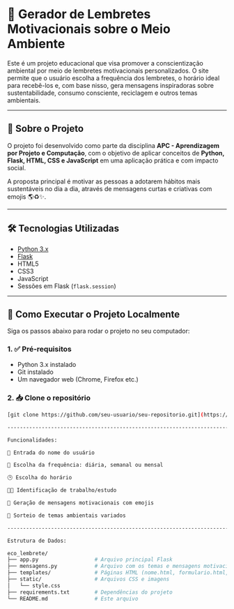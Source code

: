# 🌿 Gerador de Lembretes Motivacionais sobre o Meio Ambiente

Este é um projeto educacional que visa promover a conscientização ambiental por meio de lembretes motivacionais personalizados. O site permite que o usuário escolha a frequência dos lembretes, o horário ideal para recebê-los e, com base nisso, gera mensagens inspiradoras sobre sustentabilidade, consumo consciente, reciclagem e outros temas ambientais.

---

## 🧠 Sobre o Projeto

O projeto foi desenvolvido como parte da disciplina **APC - Aprendizagem por Projeto e Computação**, com o objetivo de aplicar conceitos de **Python, Flask, HTML, CSS e JavaScript** em uma aplicação prática e com impacto social.

A proposta principal é motivar as pessoas a adotarem hábitos mais sustentáveis no dia a dia, através de mensagens curtas e criativas com emojis 🌎♻️✨.

---

## 🛠 Tecnologias Utilizadas

- [Python 3.x](https://www.python.org/)
- [Flask](https://flask.palletsprojects.com/)
- HTML5
- CSS3
- JavaScript
- Sessões em Flask (`flask.session`)

---

## 🚀 Como Executar o Projeto Localmente

Siga os passos abaixo para rodar o projeto no seu computador:

### 1. ✅ Pré-requisitos

- Python 3.x instalado
- Git instalado
- Um navegador web (Chrome, Firefox etc.)

### 2. 📥 Clone o repositório

```bash
[git clone https://github.com/seu-usuario/seu-repositorio.git](https://github.com/Agatha-Barcela/EcoLembrete)

---------------------------------------------------------------------------

Funcionalidades:

📛 Entrada do nome do usuário

📅 Escolha da frequência: diária, semanal ou mensal

🕒 Escolha do horário

🧑‍💼 Identificação de trabalho/estudo

💬 Geração de mensagens motivacionais com emojis

🔄 Sorteio de temas ambientais variados

---------------------------------------------------------------------------

Estrutura de Dados:

eco_lembrete/
├── app.py                  # Arquivo principal Flask
├── mensagens.py            # Arquivo com os temas e mensagens motivacionais
├── templates/              # Páginas HTML (nome.html, formulario.html, mensagem.html)
├── static/                 # Arquivos CSS e imagens
│   └── style.css
├── requirements.txt        # Dependências do projeto
└── README.md               # Este arquivo
